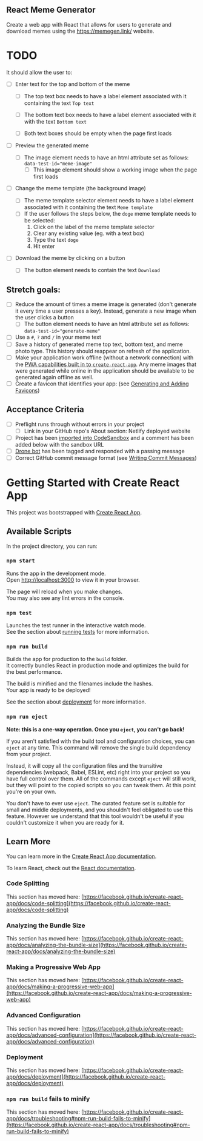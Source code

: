 ## React Meme Generator

Create a web app with React that allows for users to generate and download memes using the https://memegen.link/ website.

# TODO

It should allow the user to:

- [ ] Enter text for the top and bottom of the meme

  - [ ] The top text box needs to have a label element associated with it containing the text `Top text`

  - [ ] The bottom text box needs to have a label element associated with it with the text `Bottom text`

  - [ ] Both text boxes should be empty when the page first loads

- [ ] Preview the generated meme

  - [ ] The image element needs to have an html attribute set as follows: `data-test-id="meme-image"`
    - [ ] This image element should show a working image when the page first loads

- [ ] Change the meme template (the background image)

  - [ ] The meme template selector element needs to have a label element associated with it containing the text `Meme template`
  - [ ] If the user follows the steps below, the `doge` meme template needs to be selected:
    1. Click on the label of the meme template selector
    2. Clear any existing value (eg. with a text box)
    3. Type the text `doge`
    4. Hit enter

- [ ] Download the meme by clicking on a button
  - [ ] The button element needs to contain the text `Download`

## Stretch goals:

- [ ] Reduce the amount of times a meme image is generated (don't generate it every time a user presses a key). Instead, generate a new image when the user clicks a button
  - [ ] The button element needs to have an html attribute set as follows: `data-test-id="generate-meme"`
- [ ] Use a `#`, `?` and `/` in your meme text
- [ ] Save a history of generated meme top text, bottom text, and meme photo type. This history should reappear on refresh of the application.
- [ ] Make your application work offline (without a network connection) with the [PWA capabilities built in to `create-react-app`](https://create-react-app.dev/docs/making-a-progressive-web-app/). Any meme images that were generated while online in the application should be available to be generated again offline as well.
- [ ] Create a favicon that identifies your app: (see [Generating and Adding Favicons](https://learn.upleveled.io/courses/bootcamp-pern/modules/cheatsheet-design-ux/#generating-and-adding-favicons))

## Acceptance Criteria

- [ ] Preflight runs through without errors in your project
  - [ ] Link in your GitHub repo's About section: Netlify deployed website
- [ ] Project has been [imported into CodeSandbox](https://learn.upleveled.io/courses/bootcamp-pern/modules/cheatsheet-tasks/#codesandbox) and a comment has been added below with the sandbox URL
- [ ] [Drone bot](https://learn.upleveled.io/courses/bootcamp-pern/modules/cheatsheet-tasks/#upleveled-drone) has been tagged and responded with a passing message
- [ ] Correct GitHub commit message format (see [Writing Commit Messages](https://learn.upleveled.io/courses/bootcamp-pern/modules/cheatsheet-git-github/#writing-commit-messages))

# Getting Started with Create React App

This project was bootstrapped with [Create React App](https://github.com/facebook/create-react-app).

## Available Scripts

In the project directory, you can run:

### `npm start`

Runs the app in the development mode.\
Open [http://localhost:3000](http://localhost:3000) to view it in your browser.

The page will reload when you make changes.\
You may also see any lint errors in the console.

### `npm test`

Launches the test runner in the interactive watch mode.\
See the section about [running tests](https://facebook.github.io/create-react-app/docs/running-tests) for more information.

### `npm run build`

Builds the app for production to the `build` folder.\
It correctly bundles React in production mode and optimizes the build for the best performance.

The build is minified and the filenames include the hashes.\
Your app is ready to be deployed!

See the section about [deployment](https://facebook.github.io/create-react-app/docs/deployment) for more information.

### `npm run eject`

**Note: this is a one-way operation. Once you `eject`, you can't go back!**

If you aren't satisfied with the build tool and configuration choices, you can `eject` at any time. This command will remove the single build dependency from your project.

Instead, it will copy all the configuration files and the transitive dependencies (webpack, Babel, ESLint, etc) right into your project so you have full control over them. All of the commands except `eject` will still work, but they will point to the copied scripts so you can tweak them. At this point you're on your own.

You don't have to ever use `eject`. The curated feature set is suitable for small and middle deployments, and you shouldn't feel obligated to use this feature. However we understand that this tool wouldn't be useful if you couldn't customize it when you are ready for it.

## Learn More

You can learn more in the [Create React App documentation](https://facebook.github.io/create-react-app/docs/getting-started).

To learn React, check out the [React documentation](https://reactjs.org/).

### Code Splitting

This section has moved here: [https://facebook.github.io/create-react-app/docs/code-splitting](https://facebook.github.io/create-react-app/docs/code-splitting)

### Analyzing the Bundle Size

This section has moved here: [https://facebook.github.io/create-react-app/docs/analyzing-the-bundle-size](https://facebook.github.io/create-react-app/docs/analyzing-the-bundle-size)

### Making a Progressive Web App

This section has moved here: [https://facebook.github.io/create-react-app/docs/making-a-progressive-web-app](https://facebook.github.io/create-react-app/docs/making-a-progressive-web-app)

### Advanced Configuration

This section has moved here: [https://facebook.github.io/create-react-app/docs/advanced-configuration](https://facebook.github.io/create-react-app/docs/advanced-configuration)

### Deployment

This section has moved here: [https://facebook.github.io/create-react-app/docs/deployment](https://facebook.github.io/create-react-app/docs/deployment)

### `npm run build` fails to minify

This section has moved here: [https://facebook.github.io/create-react-app/docs/troubleshooting#npm-run-build-fails-to-minify](https://facebook.github.io/create-react-app/docs/troubleshooting#npm-run-build-fails-to-minify)

